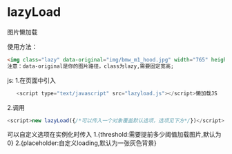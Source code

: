 # lazyLoad
图片懒加载

使用方法：
```html
<img class="lazy" data-original="img/bmw_m1_hood.jpg" width="765" height="574">
注意：data-original是你的图片路径，class为lazy,需要固定宽高;
```
js:
1.在页面中引入
```javascript
   <script type="text/javascript" src="lazyload.js"></script>懒加载JS
```
2.调用
```javascript
<script>new lazyLoad({/*可以传入一个对象覆盖默认选项，选项见下方*/})</script>
```    
可以自定义选项在实例化时传入
   1.{threshold:需要提前多少阈值加载图片,默认为0}
   2.{placeholder:自定义loading,默认为一张灰色背景}
   
